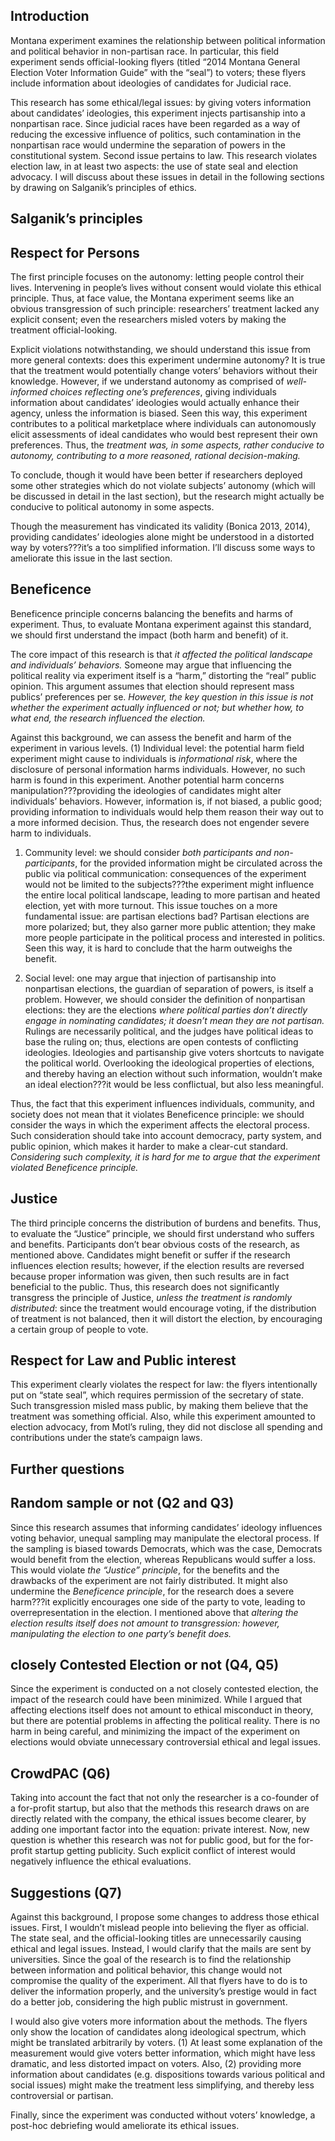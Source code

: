 Introduction
------------

Montana experiment examines the relationship between political
information and political behavior in non-partisan race. In particular,
this field experiment sends official-looking flyers (titled “2014
Montana General Election Voter Information Guide” with the “seal”) to
voters; these flyers include information about ideologies of candidates
for Judicial race.

This research has some ethical/legal issues: by giving voters
information about candidates’ ideologies, this experiment injects
partisanship into a nonpartisan race. Since judicial races have been
regarded as a way of reducing the excessive influence of politics, such
contamination in the nonpartisan race would undermine the separation of
powers in the constitutional system. Second issue pertains to law. This
research violates election law, in at least two aspects: the use of
state seal and election advocacy. I will discuss about these issues in
detail in the following sections by drawing on Salganik’s principles of
ethics.

Salganik’s principles
---------------------

Respect for Persons
-------------------

The first principle focuses on the autonomy: letting people control
their lives. Intervening in people’s lives without consent would violate
this ethical principle. Thus, at face value, the Montana experiment
seems like an obvious transgression of such principle: researchers’
treatment lacked any explicit consent; even the researchers misled
voters by making the treatment official-looking.

Explicit violations notwithstanding, we should understand this issue
from more general contexts: does this experiment undermine autonomy? It
is true that the treatment would potentially change voters’ behaviors
without their knowledge. However, if we understand autonomy as comprised
of *well-informed choices reflecting one’s preferences*, giving
individuals information about candidates’ ideologies would actually
enhance their agency, unless the information is biased. Seen this way,
this experiment contributes to a political marketplace where individuals
can autonomously elicit assessments of ideal candidates who would best
represent their own preferences. Thus, the *treatment was, in some
aspects, rather conducive to autonomy, contributing to a more reasoned,
rational decision-making.*

To conclude, though it would have been better if researchers deployed
some other strategies which do not violate subjects’ autonomy (which
will be discussed in detail in the last section), but the research might
actually be conducive to political autonomy in some aspects.

Though the measurement has vindicated its validity (Bonica 2013, 2014),
providing candidates’ ideologies alone might be understood in a
distorted way by voters???it’s a too simplified information. I’ll
discuss some ways to ameliorate this issue in the last section.

Beneficence
-----------

Beneficence principle concerns balancing the benefits and harms of
experiment. Thus, to evaluate Montana experiment against this standard,
we should first understand the impact (both harm and benefit) of it.

The core impact of this research is that *it affected the political
landscape and individuals’ behaviors.* Someone may argue that
influencing the political reality via experiment itself is a “harm,”
distorting the “real” public opinion. This argument assumes that
election should represent mass publics’ preferences per se. *However,
the key question in this issue is not whether the experiment actually
influenced or not; but whether how, to what end, the research influenced
the election.*

Against this background, we can assess the benefit and harm of the
experiment in various levels. (1) Individual level: the potential harm
field experiment might cause to individuals is *informational risk*,
where the disclosure of personal information harms individuals. However,
no such harm is found in this experiment. Another potential harm
concerns manipulation???providing the ideologies of candidates might
alter individuals’ behaviors. However, information is, if not biased, a
public good; providing information to individuals would help them reason
their way out to a more informed decision. Thus, the research does not
engender severe harm to individuals.

1.  Community level: we should consider *both participants and
    non-participants*, for the provided information might be circulated
    across the public via political communication: consequences of the
    experiment would not be limited to the subjects???the experiment
    might influence the entire local political landscape, leading to
    more partisan and heated election, yet with more turnout. This issue
    touches on a more fundamental issue: are partisan elections bad?
    Partisan elections are more polarized; but, they also garner more
    public attention; they make more people participate in the political
    process and interested in politics. Seen this way, it is hard to
    conclude that the harm outweighs the benefit.

2.  Social level: one may argue that injection of partisanship into
    nonpartisan elections, the guardian of separation of powers, is
    itself a problem. However, we should consider the definition of
    nonpartisan elections: they are the elections *where political
    parties don’t directly engage in nominating candidates; it doesn’t
    mean they are not partisan.* Rulings are necessarily political, and
    the judges have political ideas to base the ruling on; thus,
    elections are open contests of conflicting ideologies. Ideologies
    and partisanship give voters shortcuts to navigate the political
    world. Overlooking the ideological properties of elections, and
    thereby having an election without such information, wouldn’t make
    an ideal election???it would be less conflictual, but also less
    meaningful.

Thus, the fact that this experiment influences individuals, community,
and society does not mean that it violates Beneficence principle: we
should consider the ways in which the experiment affects the electoral
process. Such consideration should take into account democracy, party
system, and public opinion, which makes it harder to make a clear-cut
standard. *Considering such complexity, it is hard for me to argue that
the experiment violated Beneficence principle.*

Justice
-------

The third principle concerns the distribution of burdens and benefits.
Thus, to evaluate the “Justice” principle, we should first understand
who suffers and benefits. Participants don’t bear obvious costs of the
research, as mentioned above. Candidates might benefit or suffer if the
research influences election results; however, if the election results
are reversed because proper information was given, then such results are
in fact beneficial to the public. Thus, this research does not
significantly transgress the principle of Justice, *unless the treatment
is randomly distributed*: since the treatment would encourage voting, if
the distribution of treatment is not balanced, then it will distort the
election, by encouraging a certain group of people to vote.

Respect for Law and Public interest
-----------------------------------

This experiment clearly violates the respect for law: the flyers
intentionally put on “state seal”, which requires permission of the
secretary of state. Such transgression misled mass public, by making
them believe that the treatment was something official. Also, while this
experiment amounted to election advocacy, from Motl’s ruling, they did
not disclose all spending and contributions under the state’s campaign
laws.

Further questions
-----------------

Random sample or not (Q2 and Q3)
--------------------------------

Since this research assumes that informing candidates’ ideology
influences voting behavior, unequal sampling may manipulate the
electoral process. If the sampling is biased towards Democrats, which
was the case, Democrats would benefit from the election, whereas
Republicans would suffer a loss. This would violate *the “Justice”
principle*, for the benefits and the drawbacks of the experiment are not
fairly distributed. It might also undermine the *Beneficence principle*,
for the research does a severe harm???it explicitly encourages one side
of the party to vote, leading to overrepresentation in the election. I
mentioned above that *altering the election results itself does not
amount to transgression: however, manipulating the election to one
party’s benefit does.*

closely Contested Election or not (Q4, Q5)
------------------------------------------

Since the experiment is conducted on a not closely contested election,
the impact of the research could have been minimized. While I argued
that affecting elections itself does not amount to ethical misconduct in
theory, but there are potential problems in affecting the political
reality. There is no harm in being careful, and minimizing the impact of
the experiment on elections would obviate unnecessary controversial
ethical and legal issues.

CrowdPAC (Q6)
-------------

Taking into account the fact that not only the researcher is a
co-founder of a for-profit startup, but also that the methods this
research draws on are directly related with the company, the ethical
issues become clearer, by adding one important factor into the equation:
private interest. Now, new question is whether this research was not for
public good, but for the for-profit startup getting publicity. Such
explicit conflict of interest would negatively influence the ethical
evaluations.

Suggestions (Q7)
----------------

Against this background, I propose some changes to address those ethical
issues. First, I wouldn’t mislead people into believing the flyer as
official. The state seal, and the official-looking titles are
unnecessarily causing ethical and legal issues. Instead, I would clarify
that the mails are sent by universities. Since the goal of the research
is to find the relationship between information and political behavior,
this change would not compromise the quality of the experiment. All that
flyers have to do is to deliver the information properly, and the
university’s prestige would in fact do a better job, considering the
high public mistrust in government.

I would also give voters more information about the methods. The flyers
only show the location of candidates along ideological spectrum, which
might be translated arbitrarily by voters. (1) At least some explanation
of the measurement would give voters better information, which might
have less dramatic, and less distorted impact on voters. Also, (2)
providing more information about candidates (e.g. dispositions towards
various political and social issues) might make the treatment less
simplifying, and thereby less controversial or partisan.

Finally, since the experiment was conducted without voters’ knowledge, a
post-hoc debriefing would ameliorate its ethical issues.
